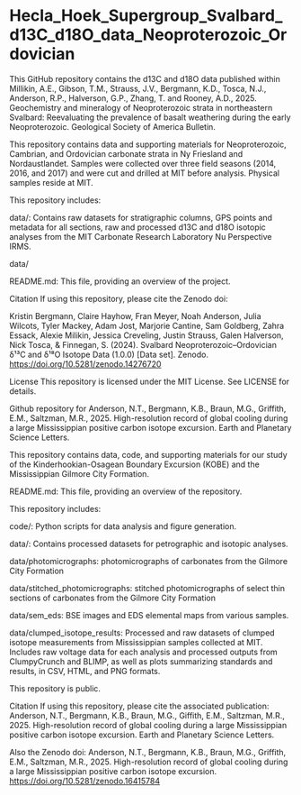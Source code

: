 # Hecla_Hoek_Supergroup_Svalbard_d13C_d18O_data_Neoproterozoic_Ordovician

This GitHub repository contains the d13C and d18O data published within Millikin, A.E., Gibson, T.M., Strauss, J.V., Bergmann, K.D., Tosca, N.J., Anderson, R.P., Halverson, G.P., Zhang, T. and Rooney, A.D., 2025. Geochemistry and mineralogy of Neoproterozoic strata in northeastern Svalbard: Reevaluating the prevalence of basalt weathering during the early Neoproterozoic. Geological Society of America Bulletin.

This repository contains data and supporting materials for Neoproterozoic, Cambrian, and Ordovician carbonate strata in Ny Friesland and Nordaustlandet. Samples were collected over three field seasons (2014, 2016, and 2017) and were cut and drilled at MIT before analysis.  Physical samples reside at MIT.  

This repository includes:

data/: Contains raw datasets for stratigraphic columns, GPS points and metadata for all sections, raw and processed d13C and d18O isotopic analyses from the MIT Carbonate Research Laboratory Nu Perspective IRMS.

data/

README.md: This file, providing an overview of the project.

Citation If using this repository, please cite the Zenodo doi:

Kristin Bergmann, Claire Hayhow, Fran Meyer, Noah Anderson, Julia Wilcots, Tyler Mackey, Adam Jost, Marjorie Cantine, Sam Goldberg, Zahra Essack, Alexie Milikin, Jessica Creveling, Justin Strauss, Galen Halverson, Nick Tosca, & Finnegan, S. (2024). Svalbard Neoproterozoic–Ordovician δ¹³C and δ¹⁸O Isotope Data (1.0.0) [Data set]. Zenodo. https://doi.org/10.5281/zenodo.14276720

License This repository is licensed under the MIT License. See LICENSE for details.

Github repository for Anderson, N.T., Bergmann, K.B., Braun, M.G., Griffith, E.M., Saltzman, M.R., 2025. High-resolution record of global cooling during a large Mississippian positive carbon isotope excursion. Earth and Planetary Science Letters.

This repository contains data, code, and supporting materials for our study of the Kinderhookian-Osagean Boundary Excursion (KOBE) and the Mississippian Gilmore City Formation.

README.md: This file, providing an overview of the repository.

This repository includes:

code/: Python scripts for data analysis and figure generation.

data/: Contains processed datasets for petrographic and isotopic analyses.

data/photomicrographs: photomicrographs of carbonates from the Gilmore City Formation

data/stitched_photomicrographs: stitched photomicrographs of select thin sections of carbonates from the Gilmore City Formation

data/sem_eds: BSE images and EDS elemental maps from various samples.

data/clumped_isotope_results: Processed and raw datasets of clumped isotope measurements from Mississippian samples collected at MIT. Includes raw voltage data for each analysis and processed outputs from ClumpyCrunch and BLIMP, as well as plots summarizing standards and results, in CSV, HTML, and PNG formats.

This repository is public.

Citation If using this repository, please cite the associated publication: Anderson, N.T., Bergmann, K.B., Braun, M.G., Giffith, E.M., Saltzman, M.R., 2025. High-resolution record of global cooling during a large Mississippian positive carbon isotope excursion. Earth and Planetary Science Letters.

Also the Zenodo doi: Anderson, N.T., Bergmann, K.B., Braun, M.G., Griffith, E.M., Saltzman, M.R., 2025. High-resolution record of global cooling during a large Mississippian positive carbon isotope excursion. https://doi.org/10.5281/zenodo.16415784
